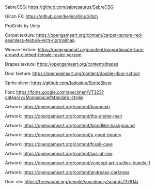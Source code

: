SabreCSG: https://github.com/sabresaurus/SabreCSG

Glitch FX: https://github.com/keijiro/KinoGlitch

ProGrids by Unity

Carpet texture: https://opengameart.org/content/carpet-texture-red-seamless-texture-with-normalmap

Woman texture: https://opengameart.org/content/proportionate-turn-around-clothed-female-raster-version

Drapes texture: https://opengameart.org/content/drapes

Door texture: https://opengameart.org/content/double-door-school

Sprite slicer: https://github.com/fadookie/SpriteSlicer

Font: https://fonts.google.com/specimen/VT323?category=Monospace#standard-styles

Artwork: https://opengameart.org/content/boooomb

Artwork: https://opengameart.org/content/the-angler-man

Artwork: https://opengameart.org/content/bloodlike-background

Artwork: https://opengameart.org/content/a-good-bounty

Artwork: https://opengameart.org/content/fossil-cave

Artwork: https://opengameart.org/content/sos-at-sea

Artwork: https://opengameart.org/content/concept-art-studies-bundle-1

Artwork: https://opengameart.org/content/andreass-darkness

Door sfx: https://freesound.org/people/soundmary/sounds/117614/

